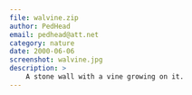 ```yaml
---
file: walvine.zip
author: PedHead
email: pedhead@att.net
category: nature
date: 2000-06-06
screenshot: walvine.jpg
description: >
    A stone wall with a vine growing on it.
---
```

